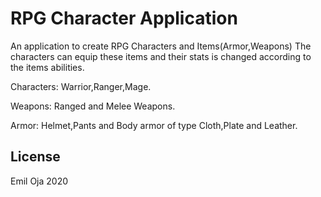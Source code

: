 # RPG Character Application

An application to create RPG Characters and Items(Armor,Weapons) The characters can equip these items and their stats is changed according to the items abilities.

Characters: Warrior,Ranger,Mage.

Weapons: Ranged and Melee Weapons. 

Armor: Helmet,Pants and Body armor of type Cloth,Plate and Leather.


## License
Emil Oja 2020